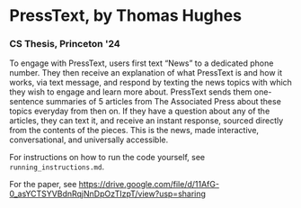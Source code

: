 # PressText, by Thomas Hughes
### CS Thesis, Princeton '24

To engage with PressText, users first text “News” to a dedicated phone number. They then receive an explanation of what PressText is and how it works, via text message, and respond by texting the news topics with which they wish to engage and learn more about. PressText sends them one-sentence summaries of 5 articles from The Associated Press about these topics everyday from then on. If they have a question about any of the articles, they can text it, and receive an instant response, sourced directly from the contents of the pieces. This is the news, made interactive, conversational, and universally accessible.

For instructions on how to run the code yourself, see `running_instructions.md`.

For the paper, see https://drive.google.com/file/d/11AfG-0_asYCTSYVBdnRqjNnDpOzTIzpT/view?usp=sharing
